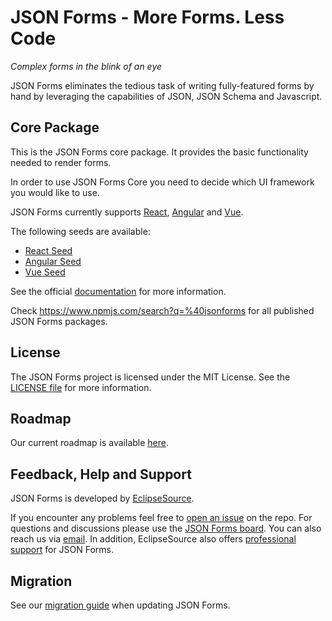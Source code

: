 # JSON Forms - More Forms. Less Code

_Complex forms in the blink of an eye_

JSON Forms eliminates the tedious task of writing fully-featured forms by hand by leveraging the capabilities of JSON, JSON Schema and Javascript.

## Core Package

This is the JSON Forms core package. It provides the basic functionality needed to render forms.

In order to use JSON Forms Core you need to decide which UI framework you would like to use.

JSON Forms currently supports [React](https://github.com/eclipsesource/jsonforms/blob/master/packages/react), [Angular](https://github.com/eclipsesource/jsonforms/blob/master/packages/angular) and [Vue](https://github.com/eclipsesource/jsonforms/blob/master/packages/vue).

The following seeds are available:

- [React Seed](https://github.com/eclipsesource/jsonforms-react-seed)
- [Angular Seed](https://github.com/eclipsesource/jsonforms-angular-seed)
- [Vue Seed](https://github.com/eclipsesource/jsonforms-vue-seed)

See the official [documentation](https://jsonforms.io/) for more information.

Check <https://www.npmjs.com/search?q=%40jsonforms> for all published JSON Forms packages.

## License

The JSON Forms project is licensed under the MIT License. See the [LICENSE file](https://github.com/eclipsesource/jsonforms/blob/master/LICENSE) for more information.

## Roadmap

Our current roadmap is available [here](https://github.com/eclipsesource/jsonforms/blob/master/ROADMAP.md).

## Feedback, Help and Support

JSON Forms is developed by [EclipseSource](https://eclipsesource.com).

If you encounter any problems feel free to [open an issue](https://github.com/eclipsesource/jsonforms/issues/new/choose) on the repo.
For questions and discussions please use the [JSON Forms board](https://jsonforms.discourse.group).
You can also reach us via [email](mailto:jsonforms@eclipsesource.com?subject=JSON%20Forms).
In addition, EclipseSource also offers [professional support](https://jsonforms.io/support) for JSON Forms.

## Migration

See our [migration guide](https://github.com/eclipsesource/jsonforms/blob/master/MIGRATION.md) when updating JSON Forms.
